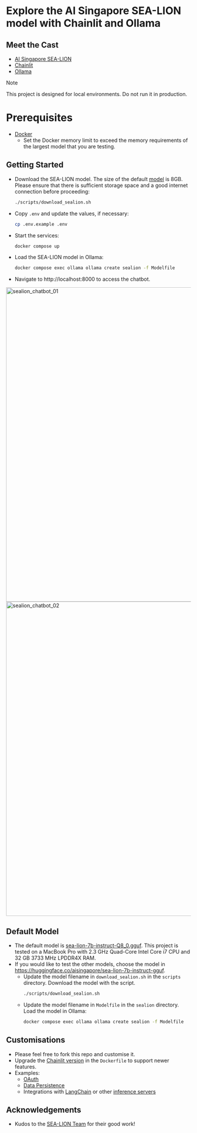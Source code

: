 # Explore the AI Singapore SEA-LION model with Chainlit and Ollama

## Meet the Cast
- [AI Singapore SEA-LION](https://github.com/aisingapore/sealion)
- [Chainlit](https://github.com/Chainlit/chainlit)
- [Ollama](https://github.com/ollama/ollama/blob/main/README.md#customize-a-model)

> [!NOTE]  
> This project is designed for local environments. Do not run it in production.

# Prerequisites
- [Docker](https://docs.docker.com/engine/install/)
  - Set the Docker memory limit to exceed the memory requirements of the largest model that you are testing.

## Getting Started
- Download the SEA-LION model. The size of the default [model](https://huggingface.co/aisingapore/sea-lion-7b-instruct-gguf/blob/main/sea-lion-7b-instruct-Q8_0.gguf) is 8GB. Please ensure that there is sufficient storage space and a good internet connection before proceeding:
  ```bash
  ./scripts/download_sealion.sh
  ```
- Copy ```.env``` and update the values, if necessary:
  ```bash
  cp .env.example .env
  ```
- Start the services:
  ```bash
  docker compose up
  ```
- Load the SEA-LION model in Ollama:
  ```bash
  docker compose exec ollama ollama create sealion -f Modelfile
  ```
- Navigate to http://localhost:8000 to access the chatbot.
<img width="858" alt="sealion_chatbot_01" src="https://github.com/aisingapore/sealion-chainlit-ollama/assets/62876165/5f18ff8f-8777-4c4e-8231-658796100419">
<img width="858" alt="sealion_chatbot_02" src="https://github.com/aisingapore/sealion-chainlit-ollama/assets/62876165/7d528ec9-604b-4bf1-bd34-a7589bfff433">

## Default Model
- The default model is [sea-lion-7b-instruct-Q8_0.gguf](https://huggingface.co/aisingapore/sea-lion-7b-instruct-gguf/blob/main/sea-lion-7b-instruct-Q8_0.gguf). This project is tested on a MacBook Pro with 2.3 GHz Quad-Core Intel Core i7 CPU and 32 GB 3733 MHz LPDDR4X RAM.
- If you would like to test the other models, choose the model in https://huggingface.co/aisingapore/sea-lion-7b-instruct-gguf.
  - Update the model filename in  ```download_sealion.sh``` in the ```scripts``` directory. Download the model with the script.
    ```bash
    ./scripts/download_sealion.sh
    ```
  - Update the model filename in ```Modelfile``` in the ```sealion``` directory. Load the model in Ollama:
    ```bash
    docker compose exec ollama ollama create sealion -f Modelfile
    ```

## Customisations
- Please feel free to fork this repo and customise it.
- Upgrade the [Chainlit version](https://github.com/Chainlit/chainlit/releases) in the ```Dockerfile``` to support newer features.
- Examples:
  - [OAuth](https://docs.chainlit.io/authentication/oauth)
  - [Data Persistence](https://docs.chainlit.io/data-persistence/custom#sql-alchemy-data-layer)
  - Integrations with [LangChain](https://docs.chainlit.io/integrations/langchain) or other [inference servers](https://docs.chainlit.io/integrations/message-based)

## Acknowledgements
- Kudos to the [SEA-LION Team](https://huggingface.co/aisingapore/sea-lion-7b-instruct-gguf#the-team) for their good work!
